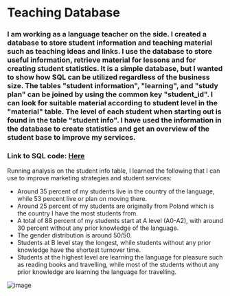 # Teaching Database  

### I am working as a language teacher on the side. I created a database to store student information and teaching material such as teaching ideas and links. I use the database to store useful information, retrieve material for lessons and for creating student statistics. It is a simple database, but I wanted to show how SQL can be utilized regardless of the business size. The tables "student information", "learning", and  "study plan" can be joined by using the common key "student_id". I can look for suitable material according to student level in the "material" table. The level of each student when starting out is found in the table "student info". I have used the information in the database to create statistics and get an overview of the student base to improve my services.
### Link to SQL code: [Here](https://github.com/ToriiX/teaching/blob/main/database_teaching.sql)

Running analysis on the student info table, I learned the following that I can use to improve marketing strategies and student services:
- Around 35 percent of my students live in the country of the language, while 53 percent live or plan on moving there.
- Around 25 percent of my students are originally from Poland which is the country I have the most students from. 
- A total of 88 percent of my students start at A level (A0-A2), with around 30 percent without any prior knowledge of the language. 
- The gender distribution is around 50/50.
- Students at B level stay the longest, while students without any prior knowledge have the shortest turnover time.
- Students at the highest level are learning the language for pleasure such as reading books and travelling, while most of the students without any prior knowledge are learning the language for travelling.

  
![image](https://github.com/user-attachments/assets/3ff43885-432e-4496-a116-be532e8671b5)



